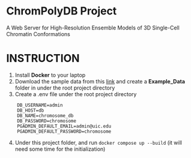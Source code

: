 # ChromPolyDB Project
A Web Server for High-Resolution Ensemble Models of 3D Single-Cell Chromatin Conformations

# INSTRUCTION
1. Install **Docker** to your laptop
2. Download the sample data from this [link](https://uofi.app.box.com/file/1699376802565?s=egh737w70px0iqcnhtq2re3xwbs1qh38) and create a **Example_Data** folder in under the root project directory
3. Create a .env file under the root project directory
```
    DB_USERNAME=admin
    DB_HOST=db
    DB_NAME=chromosome_db
    DB_PASSWORD=chromosome
    PGADMIN_DEFAULT_EMAIL=admin@uic.edu
    PGADMIN_DEFAULT_PASSWORD=chromosome
```
4. Under this project folder, and run ```docker compose up --build``` (it will need some time for the initialization)
